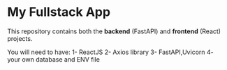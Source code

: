 # My Fullstack App

This repository contains both the **backend** (FastAPI) and **frontend** (React) projects.
 
You will need to have:
    1- ReactJS 
    2- Axios library
    3- FastAPI,Uvicorn
    4- your own database and ENV file



